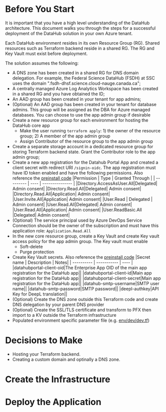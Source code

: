 # Before You Start

It is important that you have a high level understanding of the DataHub architecture. This document walks you through the steps for a successful deployment of the DataHub solution in your own Azure tenant. 

Each DataHub environment resides in its own Resource Group (RG). Shared resources such as Terraform backend reside in a shared RG. The RG and Key Vault must exist before deployment.

The solution assumes the following:
- A DNS zone has been created in a shared RG for DNS domain delegation. For example, the Federal Science DataHub (FSDH) at SSC uses the domain ".fsdh-dhsf.science.cloud-nauge.canada.ca";
- A centrally managed Azure Log Analytics Workspace has been created in a shared RG and you have obtained the ID;
- An AAD group has been created in your tenant for app admins;
- (Optional) An AAD group has been created in your tenant for database admins. This group will be assigned as the DBA for Azure managed databases. You can choose to use the app admin group if desirable
- Create a new resource group for each environment for hosting the DataHub core app
   - Make the user running `terraform apply`: 1) the owner of the resource group; 2) A member of the app admin group
   - Assign Contributor of the resource group to the app admin group
- Create a separate storage account in a dedicated resource group for storing Terraform backend state. Grant the Contributor role to the app admin group;
- Create a new app registration for the Datahub Portal App and created a client secret with redirect URI `/signin-oidc`. The app registration must have ID token enabled and have the following permissions. Also reference the [preinstall code](preinstall/main/sp.tf)
     |Permission | Type | Granted Through |
     | --------- | ---- | --------------- |
     |Directory.AccessAsUser.All|Delegated| Admin consent|
     |Directory.Read.All|Delegated| Admin consent|
     |Directory.Read.All|Application| Admin consent|
     |User.Invite.All|Application| Admin consent|
     |User.Read | Delegated | Admin consent|
     |User.Read.All|Delegated| Admin consent|
     |User.Read.All|Application| Admin consent|
     |User.ReadBasic.All |Delegated| Admin consent|
- (Optional) The service principal used by Azure DevOps Service Connection should be the owner of the subscription and must have this application role: `Application.Read.All`
- In the new core resource group, create a Key Vault and create Key vault access policy for the app admin group. The Key vault must enable
     - Soft-delete
     - Purge protection
- Create Key Vault secrets. Also reference the [preinstall code](preinstall/main/kv.tf)
     |Secret name | Description | Notes|
     | ---------- | ----------- | ---- |
     |datahubportal-client-oid|The Enterprise App OID of the main app registration for the DataHub app||
     |datahubportal-client-id|Main app registration for the DataHub app||
     |datahubportal-client-secret|Main app registration for the DataHub app||
     |datahub-smtp-username|SMTP user name||
     |datahub-smtp-password|SMTP password||
     |deepl-authkey|API Key for DeepL translation||
- (Optional) Create the DNS zone outside this Terraform code and create DNS delegation by your parent DNS provider
- (Optional) Create the SSL/TLS certificate and transform to PFX then import to a KV outside the Terraform infrastructure
- Populated environment specific parameter file (e.g. [env/dev/dev.tf](env/dev/dev.tf))

# Decisions to Make

- Hosting your Terraform backend. 
- Creating a custom domain and optinally a DNS zone. 

# Create the Infrastructure

# Deploy the Application